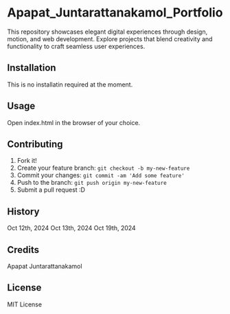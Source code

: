 # Apapat_Juntarattanakamol_Portfolio
This repository showcases elegant digital experiences through design, motion, and web development. Explore projects that blend creativity and functionality to craft seamless user experiences.


## Installation
This is no installatin required at the moment.

## Usage
Open index.html in the browser of your choice.

## Contributing
1. Fork it!
2. Create your feature branch: `git checkout -b my-new-feature`
3. Commit your changes: `git commit -am 'Add some feature'`
4. Push to the branch: `git push origin my-new-feature`
5. Submit a pull request :D

## History
Oct 12th, 2024
Oct 13th, 2024
Oct 19th, 2024

## Credits
Apapat Juntarattanakamol

## License
MIT License